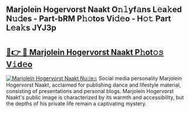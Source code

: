 ## Marjolein Hogervorst Naakt O𝚗𝚕yf𝚊ns L𝚎a𝚔ed N𝚞𝚍es - Part-bRM P𝚑𝚘tos Vi𝚍𝚎o - H𝚘𝚝 Part L𝚎a𝚔s JYJ3p

# <h2><a href="http://kf2mbio.oniu.top/?m=Marjolein+Hogervorst+Naakt">🔗👉 🔴 Marjolein Hogervorst Naakt P𝚑ot𝚘𝚜 V𝚒d𝚎o</a></h2>

[![Marjolein Hogervorst Naakt Nu𝚍e𝚜](https://i.imgur.com/0qMVB7G.gif)](http://kf2mbio.oniu.top/?m=Marjolein+Hogervorst+Naakt)
Social media personality Marjolein Hogervorst Naakt, acclaimed for publishing dance and lifestyle material, consisting of presentations and personal blogs. Marjolein Hogervorst Naakt's public image is characterized by its warmth and accessibility, but the depths of his private life remain a captivating mystery.  
